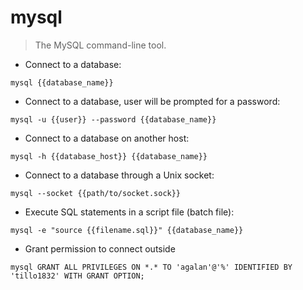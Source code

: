 # mysql

> The MySQL command-line tool.

- Connect to a database:

`mysql {{database_name}}`

- Connect to a database, user will be prompted for a password:

`mysql -u {{user}} --password {{database_name}}`

- Connect to a database on another host:

`mysql -h {{database_host}} {{database_name}}`

- Connect to a database through a Unix socket:

`mysql --socket {{path/to/socket.sock}}`

- Execute SQL statements in a script file (batch file):

`mysql -e "source {{filename.sql}}" {{database_name}}`



- Grant permission to connect outside

`mysql GRANT ALL PRIVILEGES ON *.* TO 'agalan'@'%' IDENTIFIED BY 'tillo1832' WITH GRANT OPTION;`


